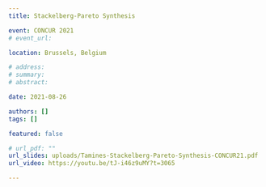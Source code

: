 ```yaml
---
title: Stackelberg-Pareto Synthesis

event: CONCUR 2021
# event_url:

location: Brussels, Belgium

# address:
# summary: 
# abstract:

date: 2021-08-26

authors: []
tags: []

featured: false

# url_pdf: ""
url_slides: uploads/Tamines-Stackelberg-Pareto-Synthesis-CONCUR21.pdf
url_video: https://youtu.be/tJ-i46z9uMY?t=3065

---
```

